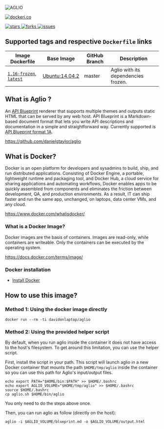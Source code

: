 ![AGLIO](https://raw.github.com/danielgtaylor/aglio/master/images/aglio.png)

[![dockeri.co](http://dockeri.co/image/davidonlaptop/aglio)](https://registry.hub.docker.com/davidonlaptop/aglio/)

[![stars](https://img.shields.io/github/stars/davidonlaptop/aglio.svg) ![forks](https://img.shields.io/github/forks/davidonlaptop/aglio.svg) ![issues](https://img.shields.io/github/issues/davidonlaptop/aglio.svg) ](https://github.com/davidonlaptop/aglio)


## Supported tags and respective `Dockerfile` links

| Image Dockerfile     | Base Image      | GitHub Branch | Description  |
| -------------------- | --------------- | ------------- | ------------ |
| [`1.16-frozen`, `latest`](https://github.com/davidonlaptop/docker-aglio/tree/1.16.1-frozen/aglio-1.16-frozen/Dockerfile)  |  [Ubuntu:14.04.2](https://registry.hub.docker.com/_/ubuntu/)  |  master  |  Aglio with its dependencies frozen.  |


## What is Aglio ?
An [API Blueprint](http://apiblueprint.org/) renderer that supports multiple themes and outputs static HTML that can be served by any web host. API Blueprint is a Markdown-based document format that lets you write API descriptions and documentation in a simple and straightforward way. Currently supported is [API Blueprint format 1A](https://github.com/apiaryio/api-blueprint/blob/master/API%20Blueprint%20Specification.md).

https://github.com/danielgtaylor/aglio


## What is Docker?
Docker is an open platform for developers and sysadmins to build, ship, and run distributed applications. Consisting of Docker Engine, a portable, lightweight runtime and packaging tool, and Docker Hub, a cloud service for sharing applications and automating workflows, Docker enables apps to be quickly assembled from components and eliminates the friction between development, QA, and production environments. As a result, IT can ship faster and run the same app, unchanged, on laptops, data center VMs, and any cloud.

https://www.docker.com/whatisdocker/

### What is a Docker Image?
Docker images are the basis of containers. Images are read-only, while containers are writeable. Only the containers can be executed by the operating system.

https://docs.docker.com/terms/image/

### Docker installation
* [Install Docker](https://docs.docker.com/installation/)


## How to use this image?

### Method 1: Using the docker image directly
```
docker run --rm -ti davidonlaptop/aglio
```

### Method 2: Using the provided helper script
By default, when you run aglio inside the container it does not have access to the host's filesystem. To get around this limitation, you can use the helper script.

First, install the script in your path. This script will launch aglio in a new Docker container that mounts the path `$HOME/tmp/aglio` inside the container so you can use this path for Aglio's input/output files.
```
echo export PATH="$HOME/bin:$PATH" >> $HOME/.bashrc
echo export AGLIO_VOLUME="$HOME/tmp/aglio" >> $HOME/.bashrc
source $HOME/.bashrc
cp aglio.sh $HOME/bin/aglio
```
You only need to do the steps above once.


Then, you can run aglio as follow (directly on the host):
```
aglio -i $AGLIO_VOLUME/blueprint.md -o $AGLIO_VOLUME/output.html
```

